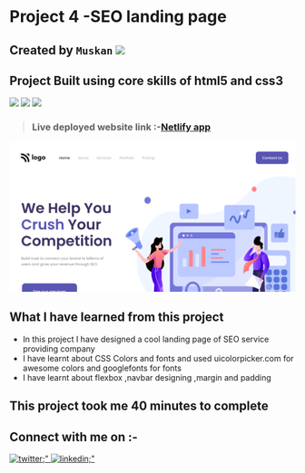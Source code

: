# Project 4 -SEO landing page
## Created by `Muskan` <img src="https://media.giphy.com/media/hvRJCLFzcasrR4ia7z/giphy.gif" width="25px">

## Project Built using core skills of html5 and css3
![](https://img.shields.io/badge/project-code-success)
![](https://img.shields.io/badge/html-code-blue)
![](https://img.shields.io/badge/css-code-blueviolet)

>### **Live deployed website link** :-[Netlify app](https://seo-landingpage.netlify.app/)


![](https://github.com/Muskan-creator/SEO-landingpage/blob/main/thumbnail.png)


## What I have learned from this project
  - In this project I have designed a cool landing page of SEO service providing company
  - I have learnt about CSS Colors and fonts and used uicolorpicker.com for awesome colors and googlefonts for fonts
  - I have learnt about flexbox ,navbar designing ,margin and padding
  
  
 ## This project took me 40 minutes to complete
 
 
 ## Connect with me on :-
  <a href="https://twitter.com/Muskan11548907?s=08" target="_blank">
    <img src=https://img.shields.io/badge/twitter-%2300acee.svg?&style=for-the-badge&logo=twitter&logoColor=white alt=twitter;" />
  </a>
  <a href="https://www.linkedin.com/in/muskan-bansal-095601189/" target="_blank">
    <img src=https://img.shields.io/badge/LinkedIn-0077B5?style=for-the-badge&logo=linkedin&logoColor=white alt=linkedin;" />
  </a>
  

